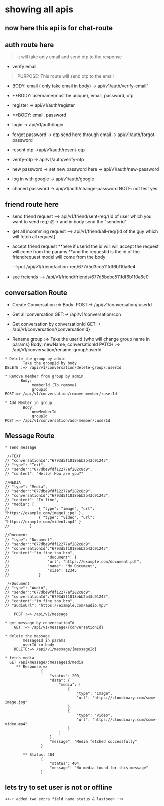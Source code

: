# showing all apis

## now here this api is for chat-route


## auth route here

> it will take only email and send otp to the response
* verify email
>PURPOSE:  This route  will send otp to the email 
* BODY: email ( only take email in body)
    -> api/v1/auth/verify-email"

*  **BODY: username(must be unique), email, password, otp
* register
    -> api/v1/auth/register

*  **BODY: email, password
* login
    -> api/v1/auth/login

* forgot password -> otp send here  through email
    -> api/v1/auth/forgot-password

* resent otp 
    ->api/v1/auth/resent-otp

* verify-otp
    -> api/v1/auth/verify-otp

* new password -> set new password here
    -> api/v1/auth/new-password

* log in  with google 
    -> api/v1/auth/google

* chaned password 
    -> api/v1/auth/change-password NOTE: not test yes

## friend route here
* send friend request
    --> api/v1/friend/sent-req/{id of user which you want to send req}
    @-> and in body send the "senderid"

* get all incomming request
    --> api/v1/friend/all-req/{id of the guy which will fetch all request}

* accept friend request
    **here if userid the id will will accept the request will come from the params
    **and the requestid is the id of the friendrequest model will come from the body

    -->put /api/v1/friend/action-req/677d5d3cc511fdf6b110a6e4 

* see  freiends
    --> /api/v1/friend/friends/677d5bebc511fdf6b110a6e0

## conversation Route
   * Create Conversation :=> Body: 
   POST:-> /api/v1/conversation/:userId

   * Get all conversation
   GET:-> /api/v1/conversation/con

   * Get conversation by conversationId
   GET:-> /api/v1/conversation/{conversationId}

   * Rename group :=> 
            Take the userId {who will change group name in params}
            Body: newName, conversationId
    PATCH :=> /api/v1/conversation/rename-group/:userId

    * Delete the group by admin
            Take the groupId by body
    DELETE :=> /api/v1/conversation/delete-group/:userId

    * Remove member from group by admin
           Body: 
                memberId (To remove)
                groupId
    POST:=> /api/v1/conversation/remove-member/:userId

    * Add Member in group
            Body: 
                newMemberId
                groupId
    POST:=> /api/v1/conversation/add-member/:userId


## Message Route
    * send message
  
     //TEXT
    // "conversationId":"6793d5f1818ebb2b43c91243",
    // "type": "Text",
    // "sender":"677dbe9fdf12277af282c8c9",
    // "content": "Hello! How are you?"

    //MEDIA
    // "type": "Media",
    // "sender":"677dbe9fdf12277af282c8c9",
    // "conversationId":"6793d5f1818ebb2b43c91243",
    // "content": "Im fine",
    // "media": [
    //             { "type": "image", "url": "https://example.com/image1.jpg" },
    //             { "type": "video", "url": "https://example.com/video1.mp4" }
    //         ]

    //Document
    // "type": "Document",
    // "sender":"677dbe9fdf12277af282c8c9",
    // "conversationId":"6793d5f1818ebb2b43c91243",
    // "content":"im fine too bro",
    //                 "document": {
    //                 "url": "https://example.com/document.pdf",
    //                 "name": "My Document",
    //                 "size": 12345
    //             }

     //Document
    // "type": "Audio",
    // "sender":"677dbe9fdf12277af282c8c9",
    // "conversationId":"6793d5f1818ebb2b43c91243",
    // "content":"im fine too bro",
    // "audioUrl": "https://example.com/audio.mp3"

        POST :=> /api/v1/message

    * get message by conversationId 
        GET :=> /api/v1/message/{conversationId}

    * delete the message 
            messageId in params
            userId in body
        DELETE:=> /api/v1/message/{messageId} 

    * fetch media
      GET /api/message/:messageId/media
         ** Response:=>
                    {
                        "status": 200,
                        "data": {
                            "media": [
                                {
                                    "type": "image",
                                    "url": "https://cloudinary.com/some-image.jpg"
                                },
                                {
                                    "type": "video",
                                    "url": "https://cloudinary.com/some-video.mp4"
                                }
                            ]
                        },
                        "message": "Media fetched successfully"
                    }

            ** Status: 404
                    {
                        "status": 404,
                        "message": "No media found for this message"
                    }
    



## lets try to set user is not or offline
    <<-+ added two extra field name status & lastseen ++>
